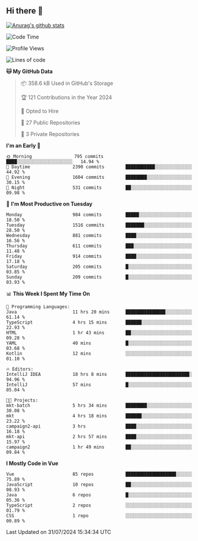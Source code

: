 ## Hi there 👋

[![Anurag's github stats](https://github-readme-stats.vercel.app/api?username=Songwonseok)](https://github.com/anuraghazra/github-readme-stats)



<!--START_SECTION:waka-->
![Code Time](http://img.shields.io/badge/Code%20Time-2%2C956%20hrs%2040%20mins-blue)

![Profile Views](http://img.shields.io/badge/Profile%20Views-0-blue)

![Lines of code](https://img.shields.io/badge/From%20Hello%20World%20I%27ve%20Written-34.8%20million%20lines%20of%20code-blue)

**🐱 My GitHub Data** 

> 📦 358.6 kB Used in GitHub's Storage 
 > 
> 🏆 121 Contributions in the Year 2024
 > 
> 💼 Opted to Hire
 > 
> 📜 27 Public Repositories 
 > 
> 🔑 3 Private Repositories 
 > 
**I'm an Early 🐤** 

```text
🌞 Morning                795 commits         ████░░░░░░░░░░░░░░░░░░░░░   14.94 % 
🌆 Daytime                2390 commits        ███████████░░░░░░░░░░░░░░   44.92 % 
🌃 Evening                1604 commits        ████████░░░░░░░░░░░░░░░░░   30.15 % 
🌙 Night                  531 commits         ██░░░░░░░░░░░░░░░░░░░░░░░   09.98 % 
```
📅 **I'm Most Productive on Tuesday** 

```text
Monday                   984 commits         █████░░░░░░░░░░░░░░░░░░░░   18.50 % 
Tuesday                  1516 commits        ███████░░░░░░░░░░░░░░░░░░   28.50 % 
Wednesday                881 commits         ████░░░░░░░░░░░░░░░░░░░░░   16.56 % 
Thursday                 611 commits         ███░░░░░░░░░░░░░░░░░░░░░░   11.48 % 
Friday                   914 commits         ████░░░░░░░░░░░░░░░░░░░░░   17.18 % 
Saturday                 205 commits         █░░░░░░░░░░░░░░░░░░░░░░░░   03.85 % 
Sunday                   209 commits         █░░░░░░░░░░░░░░░░░░░░░░░░   03.93 % 
```


📊 **This Week I Spent My Time On** 

```text
💬 Programming Languages: 
Java                     11 hrs 20 mins      ███████████████░░░░░░░░░░   61.14 % 
TypeScript               4 hrs 15 mins       ██████░░░░░░░░░░░░░░░░░░░   22.93 % 
HTML                     1 hr 43 mins        ██░░░░░░░░░░░░░░░░░░░░░░░   09.28 % 
YAML                     40 mins             █░░░░░░░░░░░░░░░░░░░░░░░░   03.68 % 
Kotlin                   12 mins             ░░░░░░░░░░░░░░░░░░░░░░░░░   01.10 % 

🔥 Editors: 
IntelliJ IDEA            18 hrs 8 mins       ████████████████████████░   94.96 % 
IntelliJ                 57 mins             █░░░░░░░░░░░░░░░░░░░░░░░░   05.04 % 

🐱‍💻 Projects: 
mkt-batch                5 hrs 34 mins       ████████░░░░░░░░░░░░░░░░░   30.08 % 
mkt                      4 hrs 18 mins       ██████░░░░░░░░░░░░░░░░░░░   23.22 % 
campaign2-api            3 hrs               ████░░░░░░░░░░░░░░░░░░░░░   16.18 % 
mkt-api                  2 hrs 57 mins       ████░░░░░░░░░░░░░░░░░░░░░   15.97 % 
campaign2                1 hr 49 mins        ██░░░░░░░░░░░░░░░░░░░░░░░   09.84 % 
```

**I Mostly Code in Vue** 

```text
Vue                      85 repos            ███████████████████░░░░░░   75.89 % 
JavaScript               10 repos            ██░░░░░░░░░░░░░░░░░░░░░░░   08.93 % 
Java                     6 repos             █░░░░░░░░░░░░░░░░░░░░░░░░   05.36 % 
TypeScript               2 repos             ░░░░░░░░░░░░░░░░░░░░░░░░░   01.79 % 
CSS                      1 repo              ░░░░░░░░░░░░░░░░░░░░░░░░░   00.89 % 
```




 Last Updated on 31/07/2024 15:34:34 UTC
<!--END_SECTION:waka-->
